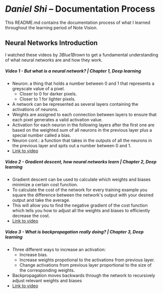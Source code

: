 # *Daniel Shi* – Documentation Process 
This README.md contains the documentation process of what I learned throughout the learning period of Note Vision.


## Neural Networks Introduction
I watched these videos by *3Blue1Brown* to get a fundamental understanding of what neural networks are and how they work.

##### Video 1 - But what is a neural network? | Chapter 1, Deep learning
- Neuron: a thing that holds a number between 0 and 1 that represents a greyscale value of a pixel.
    - Closer to 0 for darker pixels.
    - Closer to 1 for lighter pixels.
- A network can be represented as several layers containing the activations of neurons.
- Weights are assigned to each connection between layers to ensure that each pixel generates a valid activation value.
- Activation for each neuron in the following layers after the first one are based on the weighted sum of all neurons in the previous layer plus a special number called a bias.
- Neuron cont.: a function that takes in the outputs of all the neurons in the previous layer and spits out a number between 0 and 1.
- [Link to video](https://youtu.be/aircAruvnKk?si=bKe3I8pQEtDHPTxS)

##### Video 2 - Gradient descent, how neural networks learn | Chapter 2, Deep learning
- Gradient descent can be used to calculate which weights and biases minimize a certain cost function.
- To calculate the cost of the network for every training example you square the difference between the network's output with your desired output and take the average.
- This will allow you to find the negative gradient of the cost function which tells you how to adjust all the weights and biases to efficiently decrease the cost.
- [Link to video](https://youtu.be/IHZwWFHWa-w?si=bdLgCjGBCk_S1ENU)

##### Video 3 - What is backpropagation really doing? | Chapter 3, Deep learning
- Three different ways to increase an activation:
    - Increase bias.
    - Increase weights propotional to the activations from previous layer.
    - Change activations from previous layer proportional to the size of the corresponding weights.
- Backpropagation moves backwards through the network to recursively adjust relevant weights and biases
- [Link to video](https://youtu.be/Ilg3gGewQ5U?si=7DkytDDaGr3OIsuv)